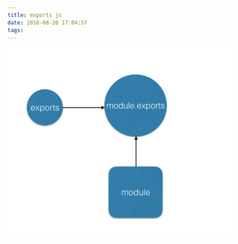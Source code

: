 ```yaml
---
title: exports js
date: 2016-08-20 17:04:57
tags:
---
```


![](https://github.com/Fuatnow/LovelyHouese/blob/master/source/imgs/exports和module的引用图.png?raw=true)
